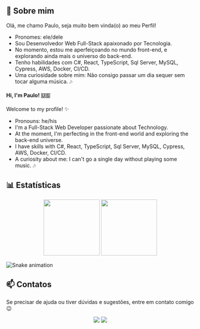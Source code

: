 
## 🚀 Sobre mim
Olá, me chamo Paulo, seja muito bem vinda(o) ao meu Perfil! 


- Pronomes: ele/dele
- Sou Desenvolvedor Web Full-Stack apaixonado por Tecnologia.
- No momento, estou me aperfeiçoando no mundo front-end, e explorando ainda mais o universo do back-end.
- Tenho habilidades com C#, React, TypeScript, Sql Server, MySQL, Cypress, AWS, Docker, CI/CD.
- Uma curiosidade sobre mim: Não consigo passar um dia sequer sem tocar alguma música. 🎶


#### Hi, I'm Paulo! 🇺🇸
Welcome to my profile! ✨

- Pronouns: he/his
- I'm a Full-Stack Web Developer passionate about Technology.
- At the moment, I'm perfecting in the front-end world and exploring the back-end universe.
- I have skills with C#, React, TypeScript, Sql Server, MySQL, Cypress, AWS, Docker, CI/CD.
- A curiosity about me: I can't go a single day without playing some music. 🎶



## 📊 Estatísticas
<div align="center">
  <a href="https://github.com/pcvp"></a>
  <img height="150em" src="https://github-readme-stats.vercel.app/api?username=pcvp&show_icons=true&theme=jolly&include_all_commits=true&count_private=true"/>
  <img height="150em" src="https://github-readme-stats.vercel.app/api/top-langs/?username=pcvp&layout=compact&langs_count=16&theme=jolly"/> <br>
</div>


![Snake animation](https://svgshare.com/i/jYV.svg)


  ## 📫 Contatos

 Se precisar de ajuda ou tiver dúvidas e sugestões, entre em contato comigo 😉 

<div align="center"> 
   <a href = "mailto:pauloc.vieiradev@gmail.com"><img src="https://img.shields.io/badge/-Gmail-%23333?style=for-the-badge&logo=gmail&logoColor=white" target="_blank"></a>
  <a href="https://www.linkedin.com/in/paulo-vieira-8bb6911a2/" target="_blank"><img src="https://img.shields.io/badge/-LinkedIn-%230077B5?style=for-the-badge&logo=linkedin&logoColor=white" target="_blank"></a> 
</div>
